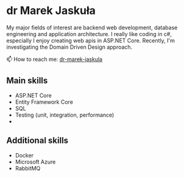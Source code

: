 # dr Marek Jaskuła
My major fields of interest are backend web development, database engineering and application architecture. I really like coding in c#, especially I enjoy creating web apis in ASP.NET Core. Recently, I'm investigating the Domain Driven Design approach. 

📫 How to reach me: [dr-marek-jaskula](https://www.linkedin.com/in/dr-marek-jaskula/)

## Main skills 
* ASP.NET Core
* Entity Framework Core 
* SQL
* Testing (unit, integration, performance)
* 
## Additional skills
* Docker
* Microsoft Azure
* RabbitMQ
